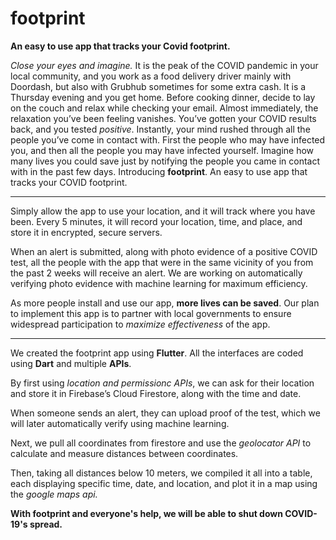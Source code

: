 # footprint

**An easy to use app that tracks your Covid footprint.**


*Close your eyes and imagine.* It is the peak of the COVID pandemic in your local community, and you work as a food delivery driver mainly with Doordash, but also with Grubhub sometimes for some extra cash. It is a Thursday evening and you get home. Before cooking dinner, decide to lay on the couch and relax while checking your email. Almost immediately, the relaxation you’ve been feeling vanishes. You’ve gotten your COVID results back, and you tested _positive_. Instantly, your mind rushed through all the people you’ve come in contact with. First the people who may have infected you, and then all the people you may have infected yourself. Imagine how many lives you could save just by notifying the people you came in contact with in the past few days. Introducing **footprint**. An easy to use app that tracks your COVID footprint. 

----------------------------------------------------------------

Simply allow the app to use your location, and it will track where you have been. Every 5 minutes, it will record your location, time, and place, and store it in encrypted, secure servers.

When an alert is submitted, along with photo evidence of a positive COVID test, all the people with the app that were in the same vicinity of you from the past 2 weeks will receive an alert. We are working on automatically verifying photo evidence with machine learning for maximum efficiency. 

As more people install and use our app, **more lives can be saved**. Our plan to implement this app is to partner with local governments to ensure widespread participation to *maximize* *effectiveness* of the app.

----------------------------------------------------------------

We created the footprint app using **Flutter**. All the interfaces are coded using **Dart** and multiple **APIs**. 

By first using *location and permissionc APIs*, we can ask for their location and store it in Firebase’s Cloud Firestore, along with the time and date. 

When someone sends an alert, they can upload proof of the test, which we will later automatically verify using machine learning. 

Next, we pull all coordinates from firestore and use the *geolocator API* to calculate and measure distances between coordinates. 

Then, taking all distances below 10 meters, we compiled it all into a table, each displaying specific time, date, and location, and plot it in a map using the *google maps api.*


**With footprint and everyone's help, we will be able to shut down COVID-19's spread.**

